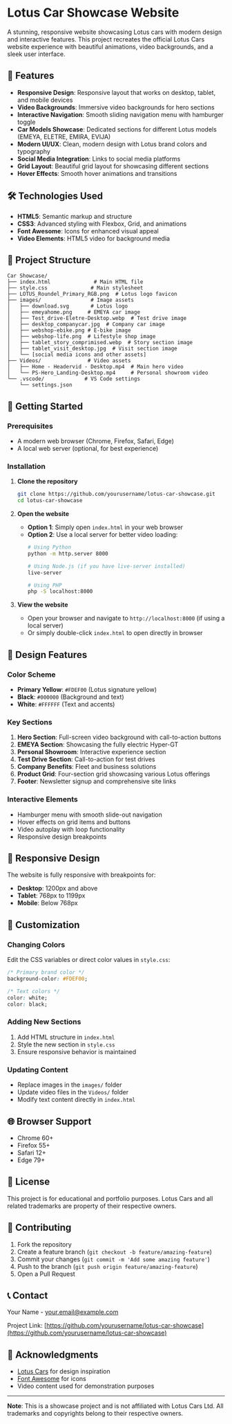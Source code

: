 # Lotus Car Showcase Website

A stunning, responsive website showcasing Lotus cars with modern design and interactive features. This project recreates the official Lotus Cars website experience with beautiful animations, video backgrounds, and a sleek user interface.

## 🚗 Features

- **Responsive Design**: Responsive layout that works on desktop, tablet, and mobile devices
- **Video Backgrounds**: Immersive video backgrounds for hero sections
- **Interactive Navigation**: Smooth sliding navigation menu with hamburger toggle
- **Car Models Showcase**: Dedicated sections for different Lotus models (EMEYA, ELETRE, EMIRA, EVIJA)
- **Modern UI/UX**: Clean, modern design with Lotus brand colors and typography
- **Social Media Integration**: Links to social media platforms
- **Grid Layout**: Beautiful grid layout for showcasing different sections
- **Hover Effects**: Smooth hover animations and transitions

## 🛠️ Technologies Used

- **HTML5**: Semantic markup and structure
- **CSS3**: Advanced styling with Flexbox, Grid, and animations
- **Font Awesome**: Icons for enhanced visual appeal
- **Video Elements**: HTML5 video for background media

## 📁 Project Structure

```
Car Showcase/
├── index.html              # Main HTML file
├── style.css              # Main stylesheet
├── LOTUS_Roundel_Primary_RGB.png  # Lotus logo favicon
├── images/                # Image assets
│   ├── download.svg       # Lotus logo
│   ├── emeyahome.png     # EMEYA car image
│   ├── Test_drive-Eletre-Desktop.webp  # Test drive image
│   ├── desktop_companycar.jpg  # Company car image
│   ├── webshop-ebike.png # E-bike image
│   ├── webshop-life.png  # Lifestyle shop image
│   ├── tablet_story_comprimised.webp  # Story section image
│   ├── tablet_visit_desktop.jpg  # Visit section image
│   └── [social media icons and other assets]
├── Videos/               # Video assets
│   ├── Home - Headervid - Desktop.mp4  # Main hero video
│   └── PS-Hero_Landing-Desktop.mp4     # Personal showroom video
└── .vscode/             # VS Code settings
    └── settings.json
```

## 🚀 Getting Started

### Prerequisites

- A modern web browser (Chrome, Firefox, Safari, Edge)
- A local web server (optional, for best experience)

### Installation

1. **Clone the repository**
   ```bash
   git clone https://github.com/yourusername/lotus-car-showcase.git
   cd lotus-car-showcase
   ```

2. **Open the website**
   - **Option 1**: Simply open `index.html` in your web browser
   - **Option 2**: Use a local server for better video loading:
     ```bash
     # Using Python
     python -m http.server 8000
     
     # Using Node.js (if you have live-server installed)
     live-server
     
     # Using PHP
     php -S localhost:8000
     ```

3. **View the website**
   - Open your browser and navigate to `http://localhost:8000` (if using a local server)
   - Or simply double-click `index.html` to open directly in browser

## 🎨 Design Features

### Color Scheme
- **Primary Yellow**: `#FDEF00` (Lotus signature yellow)
- **Black**: `#000000` (Background and text)
- **White**: `#FFFFFF` (Text and accents)

### Key Sections
1. **Hero Section**: Full-screen video background with call-to-action buttons
2. **EMEYA Section**: Showcasing the fully electric Hyper-GT
3. **Personal Showroom**: Interactive experience section
4. **Test Drive Section**: Call-to-action for test drives
5. **Company Benefits**: Fleet and business solutions
6. **Product Grid**: Four-section grid showcasing various Lotus offerings
7. **Footer**: Newsletter signup and comprehensive site links

### Interactive Elements
- Hamburger menu with smooth slide-out navigation
- Hover effects on grid items and buttons
- Video autoplay with loop functionality
- Responsive design breakpoints

## 📱 Responsive Design

The website is fully responsive with breakpoints for:
- **Desktop**: 1200px and above
- **Tablet**: 768px to 1199px
- **Mobile**: Below 768px

## 🔧 Customization

### Changing Colors
Edit the CSS variables or direct color values in `style.css`:
```css
/* Primary brand color */
background-color: #FDEF00;

/* Text colors */
color: white;
color: black;
```

### Adding New Sections
1. Add HTML structure in `index.html`
2. Style the new section in `style.css`
3. Ensure responsive behavior is maintained

### Updating Content
- Replace images in the `images/` folder
- Update video files in the `Videos/` folder
- Modify text content directly in `index.html`

## 🌐 Browser Support

- Chrome 60+
- Firefox 55+
- Safari 12+
- Edge 79+

## 📄 License

This project is for educational and portfolio purposes. Lotus Cars and all related trademarks are property of their respective owners.

## 🤝 Contributing

1. Fork the repository
2. Create a feature branch (`git checkout -b feature/amazing-feature`)
3. Commit your changes (`git commit -m 'Add some amazing feature'`)
4. Push to the branch (`git push origin feature/amazing-feature`)
5. Open a Pull Request

## 📞 Contact

Your Name - your.email@example.com

Project Link: [https://github.com/yourusername/lotus-car-showcase](https://github.com/yourusername/lotus-car-showcase)

## 🙏 Acknowledgments

- [Lotus Cars](https://www.lotuscars.com/) for design inspiration
- [Font Awesome](https://fontawesome.com/) for icons
- Video content used for demonstration purposes

---

**Note**: This is a showcase project and is not affiliated with Lotus Cars Ltd. All trademarks and copyrights belong to their respective owners.
